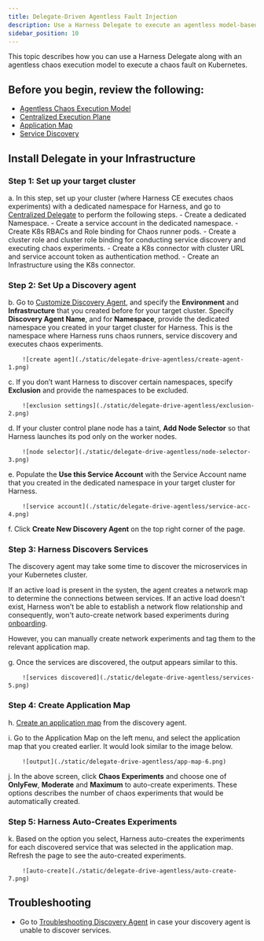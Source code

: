 ```yaml
---
title: Delegate-Driven Agentless Fault Injection
description: Use a Harness Delegate to execute an agentless model-based Kubernetes chaos fault.
sidebar_position: 10
---
```


This topic describes how you can use a Harness Delegate along with an agentless chaos execution model to execute a chaos fault on Kubernetes. 

## Before you begin, review the following:

* [Agentless Chaos Execution Model](/docs/chaos-engineering/concepts/how-stuff-works/agentless-chaos-working#agentless-chaos-execution-model)
* [Centralized Execution Plane](/docs/chaos-engineering/concepts/how-stuff-works/centralized-exec-plane)
* [Application Map](/docs/chaos-engineering/use-harness-ce/application-map#what-is-an-application-map)
* [Service Discovery](/docs/chaos-engineering/use-harness-ce/service-discovery)

## Install Delegate in your Infrastructure

### Step 1: Set up your target cluster 

a. In this step, set up your cluster (where Harness CE executes chaos experiments) with a dedicated namespace for Harness, and go to [Centralized Delegate](/docs/chaos-engineering/use-harness-ce/infrastructures/centralized-delegate) to perform the following steps.
	- Create a dedicated Namespace.
	- Create a service account in the dedicated namespace.
	- Create K8s RBACs and Role binding for Chaos runner pods.
	- Create a cluster role and cluster role binding for conducting service discovery and executing chaos experiments.
	- Create a K8s connector with cluster URL and service account token as authentication method.
	- Create an Infrastructure using the K8s connector.


### Step 2: Set Up a Discovery agent

b. Go to [Customize Discovery Agent](/docs/platform/service-discovery/#customize-discovery-agent), and specify the **Environment** and **Infrastructure** that you created before for your target cluster. Specify **Discovery Agent Name**, and for **Namespace**, provide the dedicated namespace you created in your target cluster for Harness. This is the namespace where Harness runs chaos runners, service discovery and executes chaos experiments.

		![create agent](./static/delegate-drive-agentless/create-agent-1.png)

c. If you don’t want Harness to discover certain namespaces, specify **Exclusion** and provide the namespaces to be excluded.

		![exclusion settings](./static/delegate-drive-agentless/exclusion-2.png)

d. If your cluster control plane node has a taint, **Add Node Selector** so that Harness launches its pod only on the worker nodes.

		![node selector](./static/delegate-drive-agentless/node-selector-3.png)

e. Populate the **Use this Service Account** with the Service Account name that you created in the dedicated namespace in your target cluster for Harness.

		![service account](./static/delegate-drive-agentless/service-acc-4.png)

f. Click **Create New Discovery Agent** on the top right corner of the page.

### Step 3: Harness Discovers Services

The discovery agent may take some time to discover the microservices in your Kubernetes cluster. 

If an active load is present in the systen, the agent creates a network map to determine the connections between services. If an active load doesn't exist, Harness won’t be able to establish a network flow relationship and consequently, won't auto-create network based experiments during [onboarding](/docs/chaos-engineering/getting-started/onboarding/).

However, you can manually create network experiments and tag them to the relevant application map.

g. Once the services are discovered, the output appears similar to this.

		![services discovered](./static/delegate-drive-agentless/services-5.png)

### Step 4: Create Application Map

h. [Create an application map](/docs/chaos-engineering/use-harness-ce/application-map#create-an-application-map) from the discovery agent.

i. Go to the Application Map on the left menu, and select the application map that you created earlier. It would look similar to the image below.

		![output](./static/delegate-drive-agentless/app-map-6.png)

j. In the above screen, click **Chaos Experiments** and choose one of **OnlyFew**, **Moderate** and **Maximum** to auto-create experiments. These options describes the number of chaos experiments that would be automatically created.

### Step 5: Harness Auto-Creates Experiments
k. Based on the option you select, Harness auto-creates the experiments for each discovered service that was selected in the application map. Refresh the page to see the auto-created experiments.

		![auto-create](./static/delegate-drive-agentless/auto-create-7.png)

## Troubleshooting

- Go to [Troubleshooting Discovery Agent](/docs/chaos-engineering/troubleshooting/#discovery-agent) in case your discovery agent is unable to discover services.	

